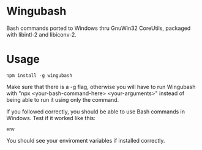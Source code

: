 # Wingubash
Bash commands ported to Windows thru GnuWin32 CoreUtils, packaged with libintl-2 and libiconv-2.

# Usage
```
npm install -g wingubash
```
Make sure that there is a -g flag, otherwise you will have to run Wingubash with "npx &lt;your-bash-command-here&gt;  &lt;your-arguments&gt;" instead of being able to run it using only the command.

If you followed correctly, you should be able to use Bash commands in Windows. Test if it worked like this:

``env``

You should see your enviroment variables if installed correctly.
